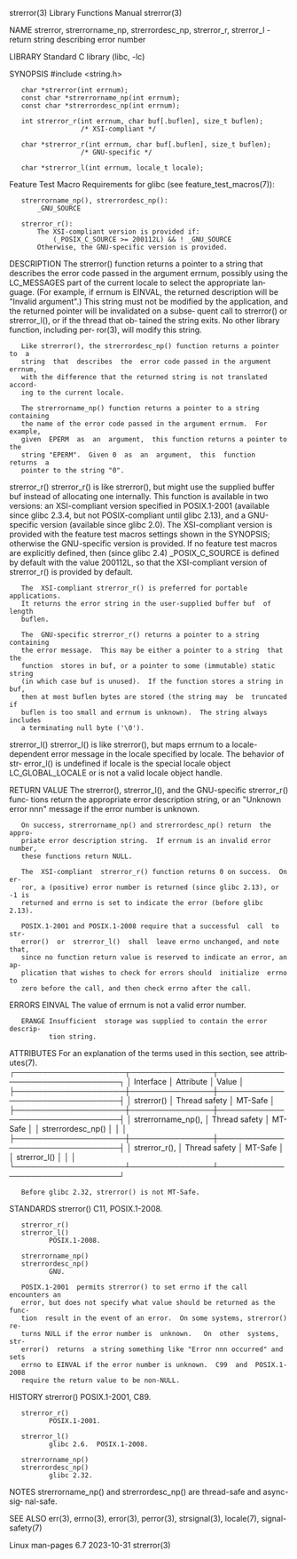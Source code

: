 strerror(3)                Library Functions Manual                strerror(3)

NAME
       strerror,  strerrorname_np,  strerrordesc_np,  strerror_r, strerror_l -
       return string describing error number

LIBRARY
       Standard C library (libc, -lc)

SYNOPSIS
       #include <string.h>

       char *strerror(int errnum);
       const char *strerrorname_np(int errnum);
       const char *strerrordesc_np(int errnum);

       int strerror_r(int errnum, char buf[.buflen], size_t buflen);
                      /* XSI-compliant */

       char *strerror_r(int errnum, char buf[.buflen], size_t buflen);
                      /* GNU-specific */

       char *strerror_l(int errnum, locale_t locale);

   Feature Test Macro Requirements for glibc (see feature_test_macros(7)):

       strerrorname_np(), strerrordesc_np():
           _GNU_SOURCE

       strerror_r():
           The XSI-compliant version is provided if:
               (_POSIX_C_SOURCE >= 200112L) && ! _GNU_SOURCE
           Otherwise, the GNU-specific version is provided.

DESCRIPTION
       The strerror() function returns a pointer to a  string  that  describes
       the  error  code  passed  in  the  argument  errnum, possibly using the
       LC_MESSAGES part of the current locale to select the  appropriate  lan‐
       guage.   (For  example,  if  errnum is EINVAL, the returned description
       will be "Invalid argument".)  This string must not be modified  by  the
       application,  and  the returned pointer will be invalidated on a subse‐
       quent call to strerror() or strerror_l(), or if  the  thread  that  ob‐
       tained  the  string  exits.   No other library function, including per‐
       ror(3), will modify this string.

       Like strerror(), the strerrordesc_np() function returns a pointer to  a
       string  that  describes  the  error code passed in the argument errnum,
       with the difference that the returned string is not translated  accord‐
       ing to the current locale.

       The strerrorname_np() function returns a pointer to a string containing
       the name of the error code passed in the argument errnum.  For example,
       given  EPERM  as  an  argument,  this function returns a pointer to the
       string "EPERM".  Given 0  as  an  argument,  this  function  returns  a
       pointer to the string "0".

   strerror_r()
       strerror_r()  is like strerror(), but might use the supplied buffer buf
       instead of allocating one internally.  This function  is  available  in
       two  versions:  an  XSI-compliant  version  specified  in  POSIX.1-2001
       (available since glibc  2.3.4,  but  not  POSIX-compliant  until  glibc
       2.13),  and  a  GNU-specific  version (available since glibc 2.0).  The
       XSI-compliant version is provided with the feature test macros settings
       shown in the SYNOPSIS; otherwise the GNU-specific version is  provided.
       If  no  feature  test  macros are explicitly defined, then (since glibc
       2.4) _POSIX_C_SOURCE is defined by default with the value  200112L,  so
       that the XSI-compliant version of strerror_r() is provided by default.

       The  XSI-compliant strerror_r() is preferred for portable applications.
       It returns the error string in the user-supplied buffer buf  of  length
       buflen.

       The  GNU-specific strerror_r() returns a pointer to a string containing
       the error message.  This may be either a pointer to a string  that  the
       function  stores in buf, or a pointer to some (immutable) static string
       (in which case buf is unused).  If the function stores a string in buf,
       then at most buflen bytes are stored (the string may  be  truncated  if
       buflen is too small and errnum is unknown).  The string always includes
       a terminating null byte ('\0').

   strerror_l()
       strerror_l()  is like strerror(), but maps errnum to a locale-dependent
       error message in the locale specified by locale.  The behavior of  str‐
       error_l()   is  undefined  if  locale  is  the  special  locale  object
       LC_GLOBAL_LOCALE or is not a valid locale object handle.

RETURN VALUE
       The strerror(), strerror_l(), and the GNU-specific  strerror_r()  func‐
       tions  return  the appropriate error description string, or an "Unknown
       error nnn" message if the error number is unknown.

       On success, strerrorname_np() and strerrordesc_np() return  the  appro‐
       priate error description string.  If errnum is an invalid error number,
       these functions return NULL.

       The  XSI-compliant  strerror_r() function returns 0 on success.  On er‐
       ror, a (positive) error number is returned (since glibc 2.13), or -1 is
       returned and errno is set to indicate the error (before glibc 2.13).

       POSIX.1-2001 and POSIX.1-2008 require that a successful  call  to  str‐
       error()  or  strerror_l()  shall  leave errno unchanged, and note that,
       since no function return value is reserved to indicate an error, an ap‐
       plication that wishes to check for errors should  initialize  errno  to
       zero before the call, and then check errno after the call.

ERRORS
       EINVAL The value of errnum is not a valid error number.

       ERANGE Insufficient  storage was supplied to contain the error descrip‐
              tion string.

ATTRIBUTES
       For an explanation of the terms  used  in  this  section,  see  attrib‐
       utes(7).
       ┌────────────────────┬───────────────┬────────────────────────────────┐
       │ Interface          │ Attribute     │ Value                          │
       ├────────────────────┼───────────────┼────────────────────────────────┤
       │ strerror()         │ Thread safety │ MT-Safe                        │
       ├────────────────────┼───────────────┼────────────────────────────────┤
       │ strerrorname_np(), │ Thread safety │ MT-Safe                        │
       │ strerrordesc_np()  │               │                                │
       ├────────────────────┼───────────────┼────────────────────────────────┤
       │ strerror_r(),      │ Thread safety │ MT-Safe                        │
       │ strerror_l()       │               │                                │
       └────────────────────┴───────────────┴────────────────────────────────┘

       Before glibc 2.32, strerror() is not MT-Safe.

STANDARDS
       strerror()
              C11, POSIX.1-2008.

       strerror_r()
       strerror_l()
              POSIX.1-2008.

       strerrorname_np()
       strerrordesc_np()
              GNU.

       POSIX.1-2001  permits strerror() to set errno if the call encounters an
       error, but does not specify what value should be returned as the  func‐
       tion  result in the event of an error.  On some systems, strerror() re‐
       turns NULL if the error number is  unknown.   On  other  systems,  str‐
       error()  returns  a string something like "Error nnn occurred" and sets
       errno to EINVAL if the error number is unknown.  C99  and  POSIX.1-2008
       require the return value to be non-NULL.

HISTORY
       strerror()
              POSIX.1-2001, C89.

       strerror_r()
              POSIX.1-2001.

       strerror_l()
              glibc 2.6.  POSIX.1-2008.

       strerrorname_np()
       strerrordesc_np()
              glibc 2.32.

NOTES
       strerrorname_np()  and strerrordesc_np() are thread-safe and async-sig‐
       nal-safe.

SEE ALSO
       err(3), errno(3), error(3), perror(3), strsignal(3), locale(7), signal-
       safety(7)

Linux man-pages 6.7               2023-10-31                       strerror(3)
